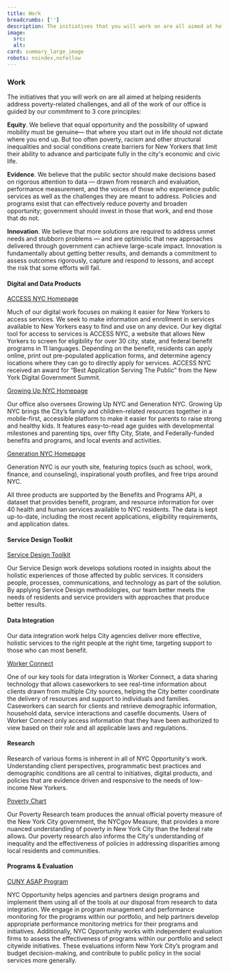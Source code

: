 ```yaml
---
title: Work
breadcrumbs: ['']
description: The initiatives that you will work on are all aimed at helping residents address poverty-related challenges, and all of the work of our office is guided by our commitment to 3 core principles.
image:
  src:
  alt:
card: summary_large_image
robots: noindex,nofollow
---
```


### Work

The initiatives that you will work on are all aimed at helping residents address poverty-related challenges, and all of the work of our office is guided by our commitment to 3 core principles:

**Equity**. We believe that equal opportunity and the possibility of upward mobility must be genuine— that where you start out in life should not dictate where you end up. But too often poverty, racism and other structural inequalities and social conditions create barriers for New Yorkers that limit their ability to advance and participate fully in the city's economic and civic life.

**Evidence**. We believe that the public sector should make decisions based on rigorous attention to data — drawn from research and evaluation, performance measurement, and the voices of those who experience public services as well as the challenges they are meant to address. Policies and programs exist that can effectively reduce poverty and broaden opportunity; government should invest in those that work, and end those that do not.

**Innovation**. We believe that more solutions are required to address unmet needs and stubborn problems — and are optimistic that new approaches delivered through government can achieve large-scale impact. Innovation is fundamentally about getting better results, and demands a commitment to assess outcomes rigorously, capture and respond to lessons, and accept the risk that some efforts will fail.

#### Digital and Data Products

[ACCESS NYC Homepage](!https://buildwithnyc.github.io/img/accessNYC.jpg)

Much of our digital work focuses on making it easier for New Yorkers to access services. We seek to make information and enrollment in services available to New Yorkers easy to find and use on any device. Our key digital tool for access to services is ACCESS NYC, a website that allows New Yorkers to screen for eligibility for over 30 city, state, and federal benefit programs in 11 languages. Depending on the benefit, residents can apply online, print out pre-populated application forms, and determine agency locations where they can go to directly apply for services. ACCESS NYC received an award for “Best Application Serving The Public” from the New York Digital Government Summit.

[Growing Up NYC Homepage](!https://buildwithnyc.github.io/img/growingup.jpg)

Our office also oversees Growing Up NYC and Generation NYC. Growing Up NYC brings the City’s family and children-related resources together in a mobile-first, accessible platform to make it easier for parents to raise strong and healthy kids. It features easy-to-read age guides with developmental milestones and parenting tips, over fifty City, State, and Federally-funded benefits and programs, and local events and activities.

[Generation NYC Homepage](!https://buildwithnyc.github.io/img/generationNYC.png)

Generation NYC is our youth site, featuring topics (such as school, work, finance, and counseling), inspirational youth profiles, and free trips around NYC.

All three products are supported by the Benefits and Programs API, a dataset that provides benefit, program, and resource information for over 40 health and human services available to NYC residents. The data is kept up-to-date, including the most recent applications, eligibility requirements, and application dates.

#### Service Design Toolkit

[Service Design Toolkit](!https://buildwithnyc.github.io/img/servicedesignstudio.png)

Our Service Design work develops solutions rooted in insights about the holistic experiences of those affected by public services. It considers people, processes, communications, and technology as part of the solution. By applying Service Design methodologies, our team better meets the needs of residents and service providers with approaches that produce better results.

#### Data Integration

Our data integration work helps City agencies deliver more effective, holistic services to the right people at the right time, targeting support to those who can most benefit.

[Worker Connect](!https://buildwithnyc.github.io/img/workerconnectscreens.png)

One of our key tools for data integration is Worker Connect, a data sharing technology that allows caseworkers to see real-time information about clients drawn from multiple City sources, helping the City better coordinate the delivery of resources and support to individuals and families. Caseworkers can search for clients and retrieve demographic information, household data, service interactions and casefile documents. Users of Worker Connect only access information that they have been authorized to view based on their role and all applicable laws and regulations.

#### Research

Research of various forms is inherent in all of NYC Opportunity's work. Understanding client perspectives, programmatic best practices and demographic conditions are all central to initiatives, digital products, and policies that are evidence driven and responsive to the needs of low-income New Yorkers.

[Poverty Chart](!https://buildwithnyc.github.io/img/povertychart.png)

Our Poverty Research team produces the annual official poverty measure of the New York City government, the NYCgov Measure, that provides a more nuanced understanding of poverty in New York City than the federal rate allows. Our poverty research also informs the City's understanding of inequality and the effectiveness of policies in addressing disparities among local residents and communities.

#### Programs & Evaluation

[CUNY ASAP Program](!https://buildwithnyc.github.io/img/cunyasap.jpg)

NYC Opportunity helps agencies and partners design programs and implement them using all of the tools at our disposal from research to data integration. We engage in program management and performance monitoring for the programs within our portfolio, and help partners develop appropriate performance monitoring metrics for their programs and initiatives. Additionally, NYC Opportunity works with independent evaluation firms to assess the effectiveness of programs within our portfolio and select citywide initiatives. These evaluations inform New York City’s program and budget decision-making, and contribute to public policy in the social services more generally.
